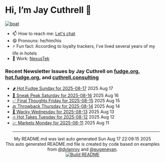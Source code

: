 # Hi, I’m Jay Cuthrell 👋

[![boat](https://cuthrell.com/boat.jpg)](https://cuthrell.com)

- 📫 How to reach me: [Let's chat](https://jaycuthrell.com/contact/)
- 😄 Pronouns: he/him/his
- ⚡ Fun fact: According to loyalty trackers, I've lived several years of my life in hotels
- 💼 Work: [NexusTek](https://nexustek.com)

### Recent Newsletter Issues by Jay Cuthrell on [fudge.org](https://fudge.org), [hot.fudge.org](https://hot.fudge.org), and [cuthrell.consulting](https://cuthrell.consulting)
 - [🌶️ Hot Fudge Sunday for 2025-08-17](https://fudge.org/archive/hot-fudge-sunday-for-2025-08-17/) 2025 Aug 17
 - [🔮 Sneak Peak Saturday for 2025-08-16](https://fudge.org/archive/sneak-peak-saturday-for-2025-08-16/) 2025 Aug 16
 - [✅ Final Thoughts Friday for 2025-08-15](https://fudge.org/archive/final-thoughts-friday-for-2025-08-15/) 2025 Aug 15
 - [🔙 Throwback Thursday for 2025-08-14](https://fudge.org/archive/throwback-thursday-for-2025-08-14/) 2025 Aug 14
 - [🤪 Wacky Wednesday for 2025-08-13](https://fudge.org/archive/wacky-wednesday-for-2025-08-13/) 2025 Aug 13
 - [🔥 Hot Takes Tuesday for 2025-08-12](https://fudge.org/archive/hot-takes-tuesday-for-2025-08-12/) 2025 Aug 12
 - [📈 Markets Monday for 2025-08-11](https://fudge.org/archive/markets-monday-for-2025-08-11/) 2025 Aug 11<hr>
<div align="center">
My README.md was last auto generated Sun Aug 17 22:09:15 2025
<br>
  <link href="https://github.com/jaycuthrell" rel="me">
  <link href="https://fudge.org" rel="me">
This auto generated README.md file is created by code based on examples from <a href="https://towardsdatascience.com/auto-updating-your-github-profile-with-python-cde87b638168" target="_blank">@dylanroy</a> and <a href="https://github.com/eugeneyan" target="_blank">@eugeneyan</a>.
<br>
<a href="https://github.com/JayCuthrell/JayCuthrell/actions"><img src="https://github.com/JayCuthrell/JayCuthrell/workflows/cron/badge.svg?branch=master" align="center" alt="Build README"></a>
</div>
